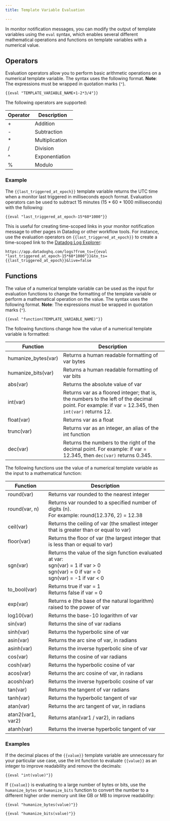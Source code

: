 ```yaml
---
title: Template Variable Evaluation

---
```


In monitor notification messages, you can modify the output of template variables using the `eval` syntax, which enables several different mathematical operations and functions on template variables with a numerical value.

## Operators

Evaluation operators allow you to perform basic arithmetic operations on a numerical template variable. The syntax uses the following format. **Note**: The expressions must be wrapped in quotation marks (`"`).

```text
{{eval "TEMPLATE_VARIABLE_NAME+1-2*3/4"}}
```

The following operators are supported:

| Operator | Description    |
|----------|----------------|
| +        | Addition       |
| -        | Subtraction    |
| *        | Multiplication |
| /        | Division       |
| ^        | Exponentiation |
| %        | Modulo         |

### Example

The `{{last_triggered_at_epoch}}` template variable returns the UTC time when a monitor last triggered in milliseconds epoch format. Evaluation operators can be used to subtract 15 minutes (15 * 60 * 1000 milliseconds) with the following:

```
{{eval "last_triggered_at_epoch-15*60*1000"}}
```

This is useful for creating time-scoped links in your monitor notification message to other pages in Datadog or other workflow tools. For instance, use the evaluation operators on `{{last_triggered_at_epoch}}` to create a time-scoped link to the [Datadog Log Explorer][1]:

```
https://app.datadoghq.com/logs?from_ts={{eval "last_triggered_at_epoch-15*60*1000"}}&to_ts={{last_triggered_at_epoch}}&live=false
```

## Functions

The value of a numerical template variable can be used as the input for evaluation functions to change the formatting of the template variable or perform a mathematical operation on the value. The syntax uses the following format. **Note**: The expressions must be wrapped in quotation marks (`"`).

```text
{{eval "function(TEMPLATE_VARIABLE_NAME)"}}
```

The following functions change how the value of a numerical template variable is formatted:

| Function            | Description|
|---------------------|--------------------------------------------------------------------------------------------------------------------------------------------|
| humanize_bytes(var) | Returns a human readable formatting of var bytes|
| humanize_bits(var)  | Returns a human readable formatting of var bits|
| abs(var)            | Returns the absolute value of var|
| int(var)            | Returns var as a floored integer; that is, the numbers to the left of the decimal point. For example: if var = 12.345, then `int(var)` returns 12.|
| float(var)          | Returns var as a float|
| trunc(var)          | Returns var as an integer, an alias of the int function|
| dec(var)            | Returns the numbers to the right of the decimal point. For example: if var = 12.345, then `dec(var)` returns 0.345.|

The following functions use the value of a numerical template variable as the input to a mathematical function:

| Function            | Description|
|---------------------|--------------------------------------------------------------------------------------------------------------------------------------------|
| round(var)          | Returns var rounded to the nearest integer|
| round(var, n)       | Returns var rounded to a specified number of digits (n).<br>For example: round(12.376, 2) = 12.38|
| ceil(var)           | Returns the ceiling of var (the smallest integer that is greater than or equal to var)|
| floor(var)          | Returns the floor of var (the largest integer that is less than or equal to var)|
| sgn(var)            | Returns the value of the sign function evaluated at var:<br>sgn(var) = 1 if var > 0<br>sgn(var) = 0 if var = 0<br>sgn(var) = -1 if var < 0|
| to_bool(var)        | Returns true if var = 1<br>Returns false if var = 0|
| exp(var)            | Returns e (the base of the natural logarithm) raised to the power of var|
| log10(var)          | Returns the base-10 logarithm of var|
| sin(var)            | Returns the sine of var radians|
| sinh(var)           | Returns the hyperbolic sine of var|
| asin(var)           | Returns the arc sine of var, in radians|
| asinh(var)          | Returns the inverse hyperbolic sine of var|
| cos(var)            | Returns the cosine of var radians|
| cosh(var)           | Returns the hyperbolic cosine of var|
| acos(var)           | Returns the arc cosine of var, in radians|
| acosh(var)          | Returns the inverse hyperbolic cosine of var|
| tan(var)            | Returns the tangent of var radians|
| tanh(var)           | Returns the hyperbolic tangent of var|
| atan(var)           | Returns the arc tangent of var, in radians|
| atan2(var1, var2)   | Returns atan(var1 / var2), in radians|
| atanh(var)          | Returns the inverse hyperbolic tangent of var|

### Examples

If the decimal places of the `{{value}}` template variable are unnecessary for your particular use case, use the int function to evaluate `{{value}}` as an integer to improve readability and remove the decimals:

```
{{eval "int(value)"}}
```

If `{{value}}` is evaluating to a large number of bytes or bits, use the `humanize_bytes` or `humanize_bits` function to convert the number to a different higher order memory unit like GB or MB to improve readability:

```
{{eval "humanize_bytes(value)"}}

{{eval "humanize_bits(value)"}}
```

[1]: /logs/explorer/
